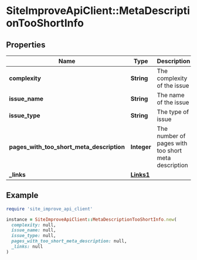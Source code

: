 # SiteImproveApiClient::MetaDescriptionTooShortInfo

## Properties

| Name | Type | Description | Notes |
| ---- | ---- | ----------- | ----- |
| **complexity** | **String** | The complexity of the issue | [default to &#39;none&#39;] |
| **issue_name** | **String** | The name of the issue | [optional] |
| **issue_type** | **String** | The type of issue | [default to &#39;unknown&#39;] |
| **pages_with_too_short_meta_description** | **Integer** | The number of pages with too short meta description |  |
| **_links** | [**Links1**](Links1.md) |  | [optional] |

## Example

```ruby
require 'site_improve_api_client'

instance = SiteImproveApiClient::MetaDescriptionTooShortInfo.new(
  complexity: null,
  issue_name: null,
  issue_type: null,
  pages_with_too_short_meta_description: null,
  _links: null
)
```

